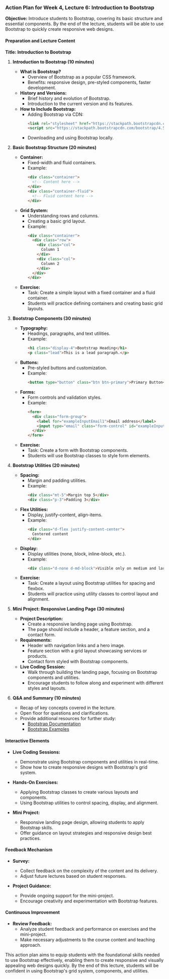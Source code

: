 ### Action Plan for Week 4, Lecture 6: Introduction to Bootstrap

**Objective:**
Introduce students to Bootstrap, covering its basic structure and essential components. By the end of the lecture, students will be able to use Bootstrap to quickly create responsive web designs.

#### Preparation and Lecture Content

**Title: Introduction to Bootstrap**

1. **Introduction to Bootstrap (10 minutes)**
   - **What is Bootstrap?**
     - Overview of Bootstrap as a popular CSS framework.
     - Benefits: responsive design, pre-styled components, faster development.
   - **History and Versions:**
     - Brief history and evolution of Bootstrap.
     - Introduction to the current version and its features.
   - **How to Include Bootstrap:**
     - Adding Bootstrap via CDN:
       ```html
       <link rel="stylesheet" href="https://stackpath.bootstrapcdn.com/bootstrap/4.5.2/css/bootstrap.min.css">
       <script src="https://stackpath.bootstrapcdn.com/bootstrap/4.5.2/js/bootstrap.min.js"></script>
       ```
     - Downloading and using Bootstrap locally.

2. **Basic Bootstrap Structure (20 minutes)**
   - **Container:**
     - Fixed-width and fluid containers.
     - Example:
       ```html
       <div class="container">
         <!-- Content here -->
       </div>
       <div class="container-fluid">
         <!-- Fluid content here -->
       </div>
       ```
   - **Grid System:**
     - Understanding rows and columns.
     - Creating a basic grid layout.
     - Example:
       ```html
       <div class="container">
         <div class="row">
           <div class="col">
             Column 1
           </div>
           <div class="col">
             Column 2
           </div>
         </div>
       </div>
       ```
   - **Exercise:**
     - Task: Create a simple layout with a fixed container and a fluid container.
     - Students will practice defining containers and creating basic grid layouts.

3. **Bootstrap Components (30 minutes)**
   - **Typography:**
     - Headings, paragraphs, and text utilities.
     - Example:
       ```html
       <h1 class="display-4">Bootstrap Heading</h1>
       <p class="lead">This is a lead paragraph.</p>
       ```
   - **Buttons:**
     - Pre-styled buttons and customization.
     - Example:
       ```html
       <button type="button" class="btn btn-primary">Primary Button</button>
       ```
   - **Forms:**
     - Form controls and validation styles.
     - Example:
       ```html
       <form>
         <div class="form-group">
           <label for="exampleInputEmail1">Email address</label>
           <input type="email" class="form-control" id="exampleInputEmail1" placeholder="Enter email">
         </div>
       </form>
       ```
   - **Exercise:**
     - Task: Create a form with Bootstrap components.
     - Students will use Bootstrap classes to style form elements.

4. **Bootstrap Utilities (20 minutes)**
   - **Spacing:**
     - Margin and padding utilities.
     - Example:
       ```html
       <div class="mt-5">Margin top 5</div>
       <div class="p-3">Padding 3</div>
       ```
   - **Flex Utilities:**
     - Display, justify-content, align-items.
     - Example:
       ```html
       <div class="d-flex justify-content-center">
         Centered content
       </div>
       ```
   - **Display:**
     - Display utilities (none, block, inline-block, etc.).
     - Example:
       ```html
       <div class="d-none d-md-block">Visible only on medium and larger screens</div>
       ```
   - **Exercise:**
     - Task: Create a layout using Bootstrap utilities for spacing and flexbox.
     - Students will practice using utility classes to control layout and alignment.

5. **Mini Project: Responsive Landing Page (30 minutes)**
   - **Project Description:**
     - Create a responsive landing page using Bootstrap.
     - The page should include a header, a feature section, and a contact form.
   - **Requirements:**
     - Header with navigation links and a hero image.
     - Feature section with a grid layout showcasing services or products.
     - Contact form styled with Bootstrap components.
   - **Live Coding Session:**
     - Walk through building the landing page, focusing on Bootstrap components and utilities.
     - Encourage students to follow along and experiment with different styles and layouts.

6. **Q&A and Summary (10 minutes)**
   - Recap of key concepts covered in the lecture.
   - Open floor for questions and clarifications.
   - Provide additional resources for further study:
     - [Bootstrap Documentation](https://getbootstrap.com/docs/4.5/getting-started/introduction/)
     - [Bootstrap Examples](https://getbootstrap.com/docs/4.5/examples/)

#### Interactive Elements

- **Live Coding Sessions:**
  - Demonstrate using Bootstrap components and utilities in real-time.
  - Show how to create responsive designs with Bootstrap's grid system.

- **Hands-On Exercises:**
  - Applying Bootstrap classes to create various layouts and components.
  - Using Bootstrap utilities to control spacing, display, and alignment.

- **Mini Project:**
  - Responsive landing page design, allowing students to apply Bootstrap skills.
  - Offer guidance on layout strategies and responsive design best practices.

#### Feedback Mechanism

- **Survey:**
  - Collect feedback on the complexity of the content and its delivery.
  - Adjust future lectures based on student responses.

- **Project Guidance:**
  - Provide ongoing support for the mini-project.
  - Encourage creativity and experimentation with Bootstrap features.

#### Continuous Improvement

- **Review Feedback:**
  - Analyze student feedback and performance on exercises and the mini-project.
  - Make necessary adjustments to the course content and teaching approach.

This action plan aims to equip students with the foundational skills needed to use Bootstrap effectively, enabling them to create responsive and visually appealing web designs quickly. By the end of this lecture, students will be confident in using Bootstrap's grid system, components, and utilities.